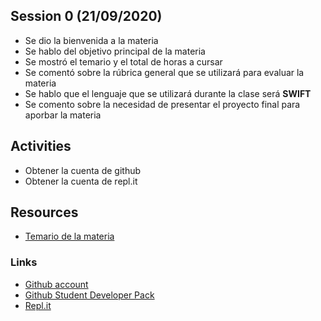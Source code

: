 ## Session 0 (21/09/2020)

* Se dio la bienvenida a la materia
* Se hablo del objetivo principal de la materia
* Se mostró el temario y el total de horas a cursar
* Se comentó sobre la rúbrica general que se utilizará para evaluar la materia
* Se hablo que el lenguaje que se utilizará durante la clase será __SWIFT__
* Se comento sobre la necesidad de presentar el proyecto final para aporbar la materia

## Activities
* Obtener la cuenta de github
* Obtener la cuenta de repl.it

## Resources
* [Temario de la materia](../resources/session_00/pdfs/temario.pdf)

### Links
* [Github account](https://github.com)
* [Github Student Developer Pack](https://education.github.com/pack)
* [Repl.it](https://repl.it)